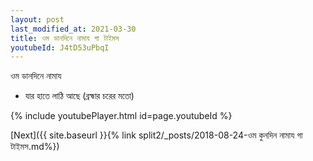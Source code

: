 ```yaml
---
layout: post
last_modified_at: 2021-03-30
title: ওম ডানদিনে নামায গা টাইমস
youtubeId: J4tD53uPbqI
---
```

 
 
 ওম ডানদিনে নামায  
 
 -  যার হাতে লাঠি আছে (ব্রহ্মার চরের মতো) 
 
  
 
  
 
 
 
 
 
 


{% include youtubePlayer.html id=page.youtubeId %}
 
[Next]({{ site.baseurl }}{% link  split2/_posts/2018-08-24-ওম কুনদিন নামায গা টাইমস.md%})
 
